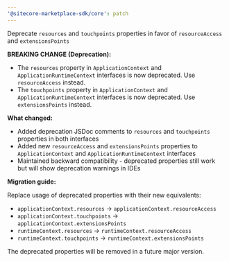 ```yaml
---
'@sitecore-marketplace-sdk/core': patch
---
```


Deprecate `resources` and `touchpoints` properties in favor of `resourceAccess` and `extensionsPoints`

**BREAKING CHANGE (Deprecation):**

- The `resources` property in `ApplicationContext` and `ApplicationRuntimeContext` interfaces is now deprecated. Use `resourceAccess` instead.
- The `touchpoints` property in `ApplicationContext` and `ApplicationRuntimeContext` interfaces is now deprecated. Use `extensionsPoints` instead.

**What changed:**

- Added deprecation JSDoc comments to `resources` and `touchpoints` properties in both interfaces
- Added new `resourceAccess` and `extensionsPoints` properties to `ApplicationContext` and `ApplicationRuntimeContext` interfaces
- Maintained backward compatibility - deprecated properties still work but will show deprecation warnings in IDEs

**Migration guide:**

Replace usage of deprecated properties with their new equivalents:

- `applicationContext.resources` → `applicationContext.resourceAccess`
- `applicationContext.touchpoints` → `applicationContext.extensionsPoints`
- `runtimeContext.resources` → `runtimeContext.resourceAccess`
- `runtimeContext.touchpoints` → `runtimeContext.extensionsPoints`

The deprecated properties will be removed in a future major version.
